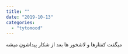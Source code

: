 ```yaml
---
title: ""
date: "2019-10-13"
categories: 
  - "tytomood"
---
```


میگفت کفتارها و لاشخور ها بعد از شکار پیداشون میشه
